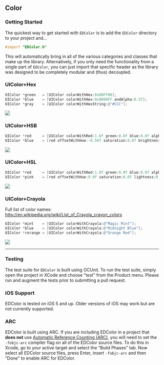 ## Color

### Getting Started
The quickest way to get started with `EDColor` is to add the `EDColor` directory to your project and...
```objective-c
#import "EDColor.h"
```
This will automatically bring in all of the various categories and classes that make up the library. Alternatively, if you only need the functionality from a single part of `EDColor`, you can just import that specific header as the library was designed to be completely modular and (thus) decoupled.

### UIColor+Hex
```objective-c
UIColor *green   = [UIColor colorWithHex:0x00FF00];
UIColor *blue    = [UIColor colorWithHex:0x0000FF andAlpha:0.5f];
UIColor *gray    = [UIColor colorWithHexString:@"#CCC"];
```

![](https://raw.github.com/thisandagain/color/master/Project/example_rgb.png)

### UIColor+HSB
```objective-c
UIColor *red     = [UIColor colorWithRed:1.0f green:0.0f blue:0.0f alpha:1.0f];
UIColor *blue    = [red offsetWithHue:-0.56f saturation:0.0f brightness:0.0f alpha:0.0f];
```

![](https://raw.github.com/thisandagain/color/master/Project/example_hsb.png)

### UIColor+HSL
```objective-c
UIColor *red     = [UIColor colorWithRed:1.0f green:0.0f blue:0.0f alpha:1.0f];
UIColor *pink    = [red offsetWithHue:0.0f saturation:0.0f lightness:0.82f alpha:0.0f];
```

![](https://raw.github.com/thisandagain/color/master/Project/example_hsl.png)

### UIColor+Crayola
Full list of color names: http://en.wikipedia.org/wiki/List_of_Crayola_crayon_colors
```objective-c
UIColor *mint    = [UIColor colorWithCrayola:@"Magic Mint"];
UIColor *blue    = [UIColor colorWithCrayola:@"Midnight Blue"];
UIColor *rorange = [UIColor colorWithCrayola:@"Orange Red"];
```
![](https://raw.github.com/thisandagain/color/master/Project/example_crayola.png)

---

### Testing
The test suite for `EDColor` is built using OCUnit. To run the test suite, simply open the project in XCode and choose "test" from the Product menu. Please run and augment the tests prior to submitting a pull request.

### iOS Support
EDColor is tested on iOS 5 and up. Older versions of iOS may work but are not currently supported.

### ARC
EDColor is built using ARC. If you are including EDColor in a project that **does not** use [Automatic Reference Counting (ARC)](http://developer.apple.com/library/ios/#releasenotes/ObjectiveC/RN-TransitioningToARC/Introduction/Introduction.html), you will need to set the `-fobjc-arc` compiler flag on all of the EDColor source files. To do this in Xcode, go to your active target and select the "Build Phases" tab. Now select all EDColor source files, press Enter, insert `-fobjc-arc` and then "Done" to enable ARC for EDColor.

